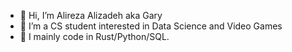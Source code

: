 - 👋 Hi, I’m Alireza Alizadeh aka Gary
- 👀 I’m a CS student interested in Data Science and Video Games
- 🌱 I mainly code in Rust/Python/SQL.

<!---
CallMeGary123/CallMeGary123 is a ✨ special ✨ repository because its `README.md` (this file) appears on your GitHub profile.
You can click the Preview link to take a look at your changes.
--->
